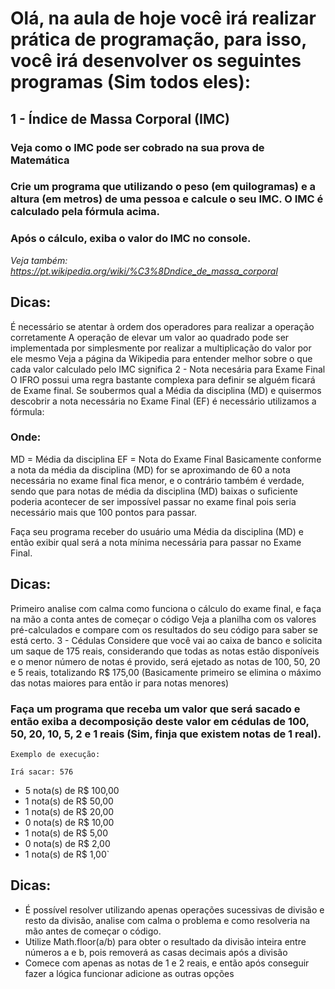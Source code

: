 # Olá, na aula de hoje você irá realizar prática de programação, para isso, você irá desenvolver os seguintes programas (Sim todos eles):

## 1 - Índice de Massa Corporal (IMC)
### Veja como o IMC pode ser cobrado na sua prova de Matemática

### Crie um programa que utilizando o peso (em quilogramas) e a altura (em metros) de uma pessoa e calcule o seu IMC. O IMC é calculado pela fórmula acima. 

### Após o cálculo, exiba o valor do IMC no console.

_Veja também: https://pt.wikipedia.org/wiki/%C3%8Dndice_de_massa_corporal_

## Dicas:

É necessário se atentar à ordem dos operadores para realizar a operação corretamente
A operação de elevar um valor ao quadrado pode ser implementada por simplesmente por realizar a multiplicação do valor por ele mesmo
Veja a página da Wikipedia para entender melhor sobre o que cada valor calculado pelo IMC significa
2 - Nota necesária para Exame Final
O IFRO possui uma regra bastante complexa para definir se alguém ficará de Exame final. Se soubermos qual a Média da disciplina (MD) e quisermos descobrir a nota necessária no Exame Final (EF) é necessário utilizamos a fórmula:


### Onde:
MD = Média da disciplina
EF = Nota do Exame Final
Basicamente conforme a nota da média da disciplina (MD) for se aproximando de 60 a nota necessária no exame final fica menor, e o contrário também é verdade, sendo que para notas de média da disciplina (MD) baixas o suficiente poderia acontecer de ser impossível passar no exame final pois seria necessário mais que 100 pontos para passar.

Faça seu programa receber do usuário uma Média da disciplina (MD) e então exibir qual será a nota mínima necessária para passar no Exame Final.


## Dicas:
Primeiro analise com calma como funciona o cálculo do exame final, e faça na mão a conta antes de começar o código
Veja a planilha com os valores pré-calculados e compare com os resultados do seu código para saber se está certo.
3 - Cédulas
Considere que você vai ao caixa de banco e solicita um saque de 175 reais, considerando que todas as notas estão disponíveis e o menor número de notas é provido, será ejetado as notas de 100, 50, 20 e 5 reais, totalizando R$ 175,00 (Basicamente primeiro se elimina o máximo das notas maiores para então ir para notas menores)

### Faça um programa que receba um valor que será sacado e então exiba a decomposição deste valor em cédulas de 100, 50, 20, 10, 5, 2 e 1 reais (Sim, finja que existem notas de 1 real).

`Exemplo de execução:`

`Irá sacar: 576`
 - 5 nota(s) de R$ 100,00
 - 1 nota(s) de R$ 50,00
 - 1 nota(s) de R$ 20,00
 - 0 nota(s) de R$ 10,00
 - 1 nota(s) de R$ 5,00
 - 0 nota(s) de R$ 2,00
 - 1 nota(s) de R$ 1,00`
## Dicas:
- É possível resolver utilizando apenas operações sucessivas de divisão e resto da divisão, analise com calma o problema e como resolveria na mão antes de começar o código.
- Utilize Math.floor(a/b) para obter o resultado da divisão inteira entre números a e b, pois removerá as casas decimais após a divisão
- Comece com apenas as notas de 1 e 2 reais, e então após conseguir fazer a lógica funcionar adicione as outras opções
